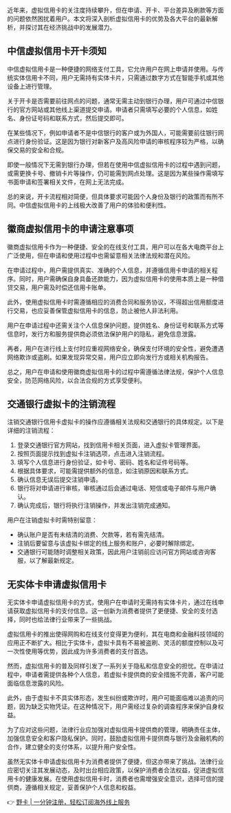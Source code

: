 近年来，虚拟信用卡的关注度持续攀升，但在申请、开卡、平台差异及刷款等方面的问题依然困扰着用户。本文将深入剖析虚拟信用卡的优势及各大平台的最新解析，并探讨其在经济挑战中的发展潜力。

## 中信虚拟信用卡开卡须知

中信虚拟信用卡是一种便捷的网络支付工具，它允许用户在网上申请并使用。与传统实体信用卡不同，用户无需持有实体卡片，只需通过数字方式在智能手机或其他设备上进行管理。

关于开卡是否需要前往网点的问题，通常无需主动到银行办理，用户可通过中信银行的官方网站或其他线上渠道提交申请。申请者只需填写必要的个人信息，如姓名、身份证号码和联系方式，然后提交即可。

在某些情况下，例如申请者不是中信银行的客户或为外国人，可能需要前往银行网点进行身份验证。这是因为银行对新客户及高风险申请的审核程序较为严格，以确保交易的安全和合规。

即使一般情况下无需到银行办理，但若在使用中信虚拟信用卡的过程中遇到问题，或需更换卡号、撤销卡片等操作，仍可能需到网点处理。这是因为某些操作需填写书面申请和签署相关文件，在网上无法完成。

总的来说，开卡流程相对简便，但具体要求可能因个人身份及银行的政策而有所不同。中信虚拟信用卡的上线极大改善了用户的体验和便利性。

## 徽商虚拟信用卡的申请注意事项

徽商虚拟信用卡作为一种便捷、安全的在线支付工具，用户可以在各大电商平台上广泛使用，但在申请和使用过程中也需留意相关法律法规和潜在风险。

在申请过程中，用户需提供真实、准确的个人信息，并遵循信用卡申请的相关程序。同时，用户需确保自身具备还款能力，因为虚拟信用卡的使用本质上是一种借贷交易，用户需及时偿还信用卡账单。

此外，使用虚拟信用卡时需遵循相应的消费合同和服务协议，不得超出信用额度进行交易，也应妥善保管虚拟信用卡的信息，防止被他人非法利用。

用户在申请过程中还需关注个人信息保护问题，提供姓名、身份证号和联系方式等信息时，发行方和服务提供商必须依法保护用户的隐私，避免信息泄露。

再者，用户在进行线上支付时应重视网络安全，确保支付环境的安全性，避免遭遇网络欺诈或盗刷。如果发现异常交易，用户应立即向发行方或相关机构报告。

总之，用户在申请和使用徽商虚拟信用卡的过程中需遵循法律法规，保护个人信息安全，防范网络风险，以合法合规的方式享受便利。

## 交通银行虚拟卡的注销流程

注销交通银行信用卡虚拟卡的操作应遵循相关法规和交通银行的具体规定。以下是详细的注销流程：

1. 登录交通银行官方网站，找到信用卡相关页面，进入虚拟卡管理界面。
2. 按照页面提示找到虚拟卡注销选项，点击进入注销流程。
3. 填写个人信息进行身份验证，如卡号、密码、姓名和证件号码等。
4. 根据具体要求，可能需提供额外的信息，如注销原因和联系方式。
5. 确认信息无误后提交注销申请。
6. 银行将对申请进行审核，审核通过后会通过电话、短信或电子邮件与用户确认。
7. 确认完成后，银行将执行注销操作，并发出注销完成通知。

用户在注销虚拟卡时需特别留意：

- 确认账户是否有未结清的消费、欠款等，若有需先结清。
- 注销后要留意与该虚拟卡绑定的线上服务和账户，必要时解除绑定。
- 交通银行可能随时调整相关政策，因此用户注销前应访问官方网站或咨询客服，以了解最新规定。

## 无实体卡申请虚拟信用卡

无实体卡申请虚拟信用卡的方式，使用户在申请时无需持有实体卡片，通过在线申请获取虚拟信用卡的支付信息。这一创新为消费者提供了更便捷、安全的支付选择，同时也给法律行业带来了一些挑战。

虚拟信用卡的推出使得网购和在线支付变得更为便利，其在电商和金融科技领域的应用正不断扩大。相比于实体卡，虚拟卡具有不易被盗刷、灵活的额度控制以及可一次性使用等优势，因此成为许多消费者的支付首选。

然而，虚拟信用卡的普及同样引发了一系列关于隐私和信息安全的担忧。在申请过程中，申请者需提供各种个人信息，若虚拟卡提供商的安全措施不完善，客户可能面临信息泄露的风险。

此外，由于虚拟卡不具实体形态，发生纠纷或欺诈时，用户可能面临难以追责的问题，因为缺乏实物凭证。在这种情况下，用户需经过复杂的调查程序来保护自身权益。

为了应对这些问题，法律行业应加强对虚拟信用卡提供商的管理，明确责任主体，加强信息安全和客户隐私保护。同时，鼓励虚拟信用卡提供商与银行及金融机构的合作，建立健全的支付体系，以提升用户安全性。

虽然无实体卡申请虚拟信用卡为消费者提供了便捷，但这亦带来了挑战。法律行业应密切关注其发展动态，及时出台相应政策，以保护消费者合法权益，促进虚拟信用卡的健康发展。在使用虚拟信用卡时，消费者也需增强安全意识，选择可信的提供商，遵循相关规定，妥善保护个人信息和权益。

👉 [野卡 | 一分钟注册，轻松订阅海外线上服务](https://bit.ly/bewildcard)